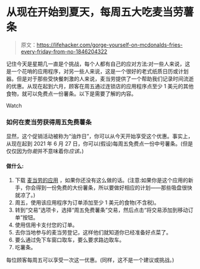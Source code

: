 # 从现在开始到夏天，每周五大吃麦当劳薯条

> 原文：<https://lifehacker.com/gorge-yourself-on-mcdonalds-fries-every-friday-from-no-1846204322>

记住今天是星期几一直是个挑战，每个人都有自己的应对方法:对一些人来说，这是一个花哨的应用程序，对另一些人来说，这是一个很好的老式纸质日历或计划器。但是对于那些受快餐刺激的人来说，麦当劳提供了一个帮助我们记录时间流逝的优惠。从现在起到六月，顾客在周五通过连锁店的应用程序点至少 1 美元的其他食物，就可以免费点一份薯条。以下是需要了解的内容。

Watch

### 如何在麦当劳获得周五免费薯条

显然，这个促销活动被称为“油炸日”，你可以从今天开始享受这个优惠。事实上，从现在起到 2021 年 6 月 27 日，你可以(假设)每周五免费点一份中号薯条。(但是仅仅因为你*能*并不意味着你*应该。*)

#### 做什么:

1.  下载 [麦当劳的应用](https://smart.link/em0tb4gt29t0k) ，如果你还没有这么做的话。(注意:如果你是这个应用的新手，你会得到一份免费的大份薯条，所以要做好相应的计划——那些吸盘很快就凉了。)
2.  周五，使用该应用程序为订单添加至少 1 美元的食物(不含税)。
3.  转到“交易”选项卡，选择“周五免费薯条”交易，然后点击“将交易添加到移动订单”按钮。
4.  使用信用卡支付您的订单。
5.  去你当地参与的麦当劳登记，这样他们就知道你已经准备好点菜了。
6.  要么通过免下车窗口取车，要么要求路边取车。
7.  吃薯条。



每位顾客每周五可以享受一次这一优惠。(同样，这不是一个建议或挑战。)